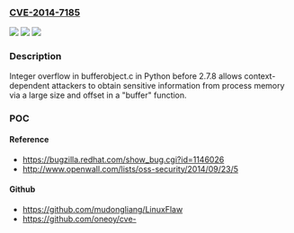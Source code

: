 ### [CVE-2014-7185](https://cve.mitre.org/cgi-bin/cvename.cgi?name=CVE-2014-7185)
![](https://img.shields.io/static/v1?label=Product&message=n%2Fa&color=blue)
![](https://img.shields.io/static/v1?label=Version&message=n%2Fa&color=blue)
![](https://img.shields.io/static/v1?label=Vulnerability&message=n%2Fa&color=brighgreen)

### Description

Integer overflow in bufferobject.c in Python before 2.7.8 allows context-dependent attackers to obtain sensitive information from process memory via a large size and offset in a "buffer" function.

### POC

#### Reference
- https://bugzilla.redhat.com/show_bug.cgi?id=1146026
- http://www.openwall.com/lists/oss-security/2014/09/23/5

#### Github
- https://github.com/mudongliang/LinuxFlaw
- https://github.com/oneoy/cve-

